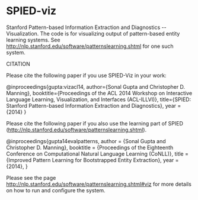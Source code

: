 SPIED-viz
=========

Stanford Pattern-based Information Extraction and Diagnostics -- Visualization. The code is for visualizing output of pattern-based entity learning systems. See http://nlp.stanford.edu/software/patternslearning.shtml for one such system.

CITATION

Please cite the following paper if you use SPIED-Viz in your work:

@inproceedings{gupta:vizacl14,
author={Sonal Gupta and Christopher D. Manning},
booktitle={Proceedings of the ACL 2014 Workshop on Interactive Language Learning, Visualization, and Interfaces (ACL-ILLVI)},
title={SPIED: Stanford Pattern-based Information Extraction and Diagnostics},
year ={2014}
}

Please cite the following paper if you also use the learning part of SPIED (http://nlp.stanford.edu/software/patternslearning.shtml).

@inproceedings{gupta14evalpatterns,
author = {Sonal Gupta and Christopher D. Manning},
booktitle = {Proceedings of the Eighteenth Conference on Computational Natural Language Learning (CoNLL)},
title = {Improved Pattern Learning for Bootstrapped Entity Extraction},
year = {2014},
}

Please see the page http://nlp.stanford.edu/software/patternslearning.shtml#viz for more details on how to run and configure the system.
